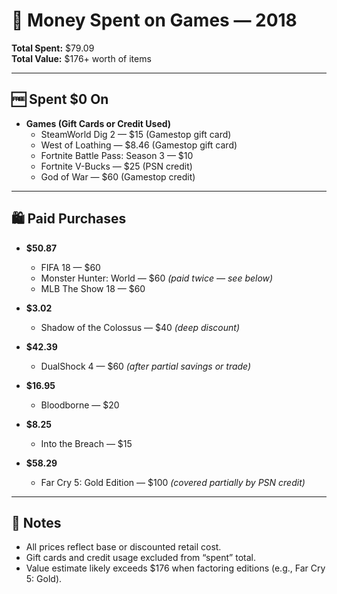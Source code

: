 # 💸 Money Spent on Games — 2018

**Total Spent:** $79.09  
**Total Value:** $176+ worth of items  

---

## 🆓 Spent $0 On

- **Games (Gift Cards or Credit Used)**
  - SteamWorld Dig 2 — $15 (Gamestop gift card)  
  - West of Loathing — $8.46 (Gamestop gift card)  
  - Fortnite Battle Pass: Season 3 — $10  
  - Fortnite V-Bucks — $25 (PSN credit)  
  - God of War — $60 (Gamestop credit)  

---

## 🛍️ Paid Purchases

- **$50.87**
  - FIFA 18 — $60  
  - Monster Hunter: World — $60 *(paid twice — see below)*  
  - MLB The Show 18 — $60  

- **$3.02**
  - Shadow of the Colossus — $40 *(deep discount)*  

- **$42.39**
  - DualShock 4 — $60 *(after partial savings or trade)*  

- **$16.95**
  - Bloodborne — $20  

- **$8.25**
  - Into the Breach — $15  

- **$58.29**
  - Far Cry 5: Gold Edition — $100 *(covered partially by PSN credit)*  

---

## 📌 Notes

- All prices reflect base or discounted retail cost.  
- Gift cards and credit usage excluded from “spent” total.  
- Value estimate likely exceeds $176 when factoring editions (e.g., Far Cry 5: Gold).  
